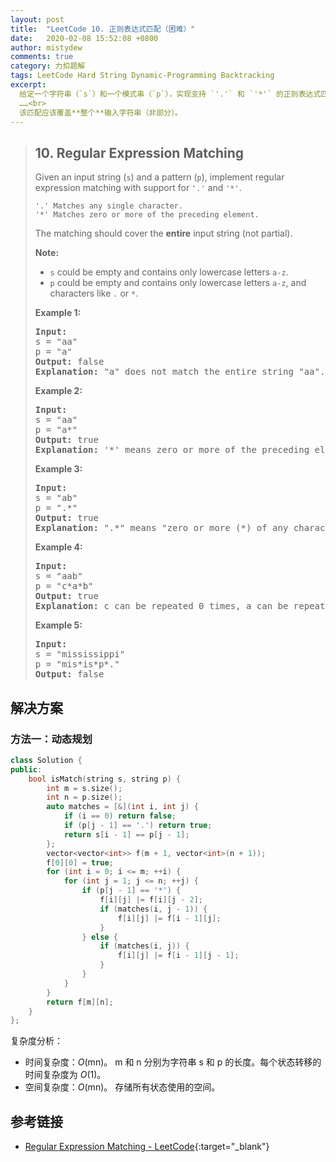 ```yaml
---
layout: post
title:  "LeetCode 10. 正则表达式匹配（困难）"
date:   2020-02-08 15:52:08 +0800
author: mistydew
comments: true
category: 力扣题解
tags: LeetCode Hard String Dynamic-Programming Backtracking
excerpt:
  给定一个字符串（`s`）和一个模式串（`p`），实现支持 `'.'` 和 `'*'` 的正则表达式匹配。<br>
  ……<br>
  该匹配应该覆盖**整个**输入字符串（非部分）。
---
```

> ## 10. Regular Expression Matching
> 
> Given an input string (`s`) and a pattern (`p`), implement regular expression
> matching with support for `'.'` and `'*'`.
> 
> ```
> '.' Matches any single character.
> '*' Matches zero or more of the preceding element.
> ```
> 
> The matching should cover the **entire** input string (not partial).
> 
> **Note:**
> 
> * `s` could be empty and contains only lowercase letters `a-z`.
> * `p` could be empty and contains only lowercase letters `a-z`, and characters
> like `.` or `*`.
> 
> **Example 1:**
> 
> <pre>
> <strong>Input:</strong>
> s = "aa"
> p = "a"
> <strong>Output:</strong> false
> <strong>Explanation:</strong> "a" does not match the entire string "aa".
> </pre>
> 
> **Example 2:**
> 
> <pre>
> <strong>Input:</strong>
> s = "aa"
> p = "a*"
> <strong>Output:</strong> true
> <strong>Explanation:</strong> '*' means zero or more of the preceding element, 'a'. Therefore, by repeating 'a' once, it becomes "aa".
> </pre>
> 
> **Example 3:**
> 
> <pre>
> <strong>Input:</strong>
> s = "ab"
> p = ".*"
> <strong>Output:</strong> true
> <strong>Explanation:</strong> ".*" means "zero or more (*) of any character (.)".
> </pre>
> 
> **Example 4:**
> 
> <pre>
> <strong>Input:</strong>
> s = "aab"
> p = "c*a*b"
> <strong>Output:</strong> true
> <strong>Explanation:</strong> c can be repeated 0 times, a can be repeated 1 time. Therefore, it matches "aab".
> </pre>
> 
> **Example 5:**
> 
> <pre>
> <strong>Input:</strong>
> s = "mississippi"
> p = "mis*is*p*."
> <strong>Output:</strong> false
> </pre>

## 解决方案

### 方法一：动态规划

```cpp
class Solution {
public:
    bool isMatch(string s, string p) {
        int m = s.size();
        int n = p.size();
        auto matches = [&](int i, int j) {
            if (i == 0) return false;
            if (p[j - 1] == '.') return true;
            return s[i - 1] == p[j - 1];
        };
        vector<vector<int>> f(m + 1, vector<int>(n + 1));
        f[0][0] = true;
        for (int i = 0; i <= m; ++i) {
            for (int j = 1; j <= n; ++j) {
                if (p[j - 1] == '*') {
                    f[i][j] |= f[i][j - 2];
                    if (matches(i, j - 1)) {
                        f[i][j] |= f[i - 1][j];
                    }
                } else {
                    if (matches(i, j)) {
                        f[i][j] |= f[i - 1][j - 1];
                    }
                }
            }
        }
        return f[m][n];
    }
};
```

复杂度分析：
* 时间复杂度：*O*(mn)。
  m 和 n 分别为字符串 s 和 p 的长度。每个状态转移的时间复杂度为 *O*(1)。
* 空间复杂度：*O*(mn)。
  存储所有状态使用的空间。

## 参考链接

* [Regular Expression Matching - LeetCode](https://leetcode.com/problems/regular-expression-matching/){:target="_blank"}
